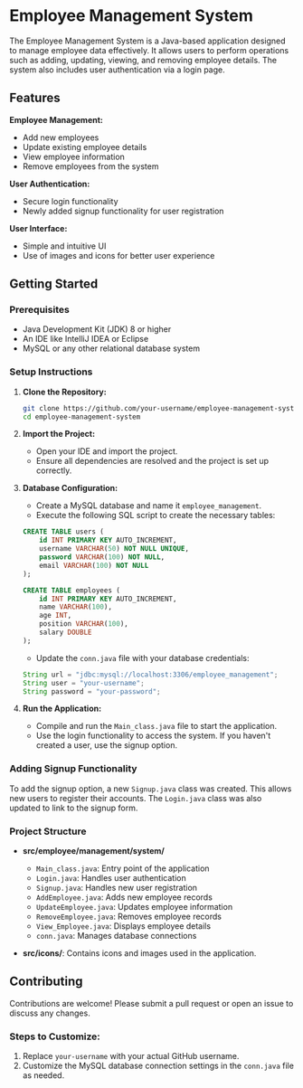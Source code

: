 # Employee Management System

The Employee Management System is a Java-based application designed to manage employee data effectively. It allows users to perform operations such as adding, updating, viewing, and removing employee details. The system also includes user authentication via a login page.

## Features

**Employee Management:**
  - Add new employees
  - Update existing employee details
  - View employee information
  - Remove employees from the system

**User Authentication:**
  - Secure login functionality
  - Newly added signup functionality for user registration

**User Interface:**
  - Simple and intuitive UI
  - Use of images and icons for better user experience

## Getting Started

### Prerequisites

- Java Development Kit (JDK) 8 or higher
- An IDE like IntelliJ IDEA or Eclipse
- MySQL or any other relational database system

### Setup Instructions

1. **Clone the Repository:**

   ```bash
   git clone https://github.com/your-username/employee-management-system.git
   cd employee-management-system
   ```

2. **Import the Project:**
   - Open your IDE and import the project.
   - Ensure all dependencies are resolved and the project is set up correctly.

3. **Database Configuration:**
   - Create a MySQL database and name it `employee_management`.
   - Execute the following SQL script to create the necessary tables:

   ```sql
   CREATE TABLE users (
       id INT PRIMARY KEY AUTO_INCREMENT,
       username VARCHAR(50) NOT NULL UNIQUE,
       password VARCHAR(100) NOT NULL,
       email VARCHAR(100) NOT NULL
   );

   CREATE TABLE employees (
       id INT PRIMARY KEY AUTO_INCREMENT,
       name VARCHAR(100),
       age INT,
       position VARCHAR(100),
       salary DOUBLE
   );
   ```

   - Update the `conn.java` file with your database credentials:

   ```java
   String url = "jdbc:mysql://localhost:3306/employee_management";
   String user = "your-username";
   String password = "your-password";
   ```

4. **Run the Application:**
   - Compile and run the `Main_class.java` file to start the application.
   - Use the login functionality to access the system. If you haven't created a user, use the signup option.

### Adding Signup Functionality

To add the signup option, a new `Signup.java` class was created. This allows new users to register their accounts. The `Login.java` class was also updated to link to the signup form.

### Project Structure

- **src/employee/management/system/**
  - `Main_class.java`: Entry point of the application
  - `Login.java`: Handles user authentication
  - `Signup.java`: Handles new user registration
  - `AddEmployee.java`: Adds new employee records
  - `UpdateEmployee.java`: Updates employee information
  - `RemoveEmployee.java`: Removes employee records
  - `View_Employee.java`: Displays employee details
  - `conn.java`: Manages database connections

- **src/icons/**: Contains icons and images used in the application.

## Contributing

Contributions are welcome! Please submit a pull request or open an issue to discuss any changes.


### Steps to Customize:
1. Replace `your-username` with your actual GitHub username.
2. Customize the MySQL database connection settings in the `conn.java` file as needed.
